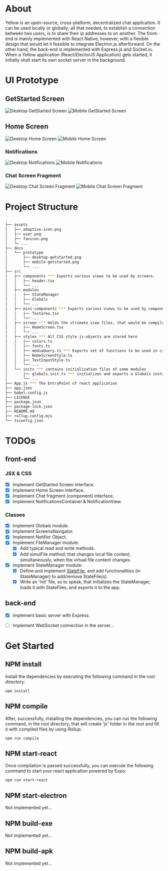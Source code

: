 # About

Yellow is an open-source, cross-platform, decentralized chat application. It can be used locally or globally; all that needed, to establish a connection between two users, is to share their ip addresses to on another. The front-end is mainly implemented with React Native, however, with a flexible design that would let it feasible to integrate Electron.js afterforward. On the other hand, the back-end is implemented with Express.js and Socket.io. When a Yellow application (React/ElectorJS Application) gets started, it initially shall start its own socket server in the background.


# UI Prototype

## GetStarted Screen
![Desktop GetStarted Screen](./docs/prototype/desktop-getstarted.png)
![Mobile GetStarted Screen](./docs/prototype/mobile-getstarted.png)

## Home Screen
![Desktop Home Screen](./docs/prototype/desktop-home.png)
![Mobile Home Screen](./docs/prototype/mobile-home.png)

### Notifications
![Desktop Notifications](./docs/prototype/desktop-notification.png)
![Mobile Notifications](./docs/prototype/mobile-notification.png)

### Chat Screen Fragment
![Desktop Chat Screen Fragment](./docs/prototype/desktop-chat.png)
![Mobile Chat Screen Fragment](./docs/prototype/mobile-chat.png)

# Project Structure
```sh
.
├── assets
│   ├── adaptive-icon.png
│   ├── user.png
│   ├── favicon.png
│   └─ ...
├── docs
│   └── prototype
│       ├── desktop-getstarted.png
│       ├── mobile-getstarted.png
│       └── ...
├── src
│   ├── components *** Exports various views to be used by screens.
│   │   ├── header.tsx
│   │   └── ...
│   ├── modules
│   │   ├── StateManager
│   │   ├── Globals
│   │   └── ...
│   ├── mini-components *** Exports various views to be used by components
│   │   ├── Textarea.tsx
│   │   └── ...
│   ├── screen *** Holds the ultimate view files, that would be compiled by Rollup, and used by App.js
│   │   ├── HomeScreen.tsx
│   │   └── ...
│   ├── styles *** All CSS style js-objects are stored here
│   │   ├── colors.ts
│   │   ├── fonts.ts
│   │   ├── mediaQuery.ts *** Exports set of functions to be used in css styles objects (e.g. isMobileDevice(): boolean)
│   │   ├── HomeScreenStyle.ts
│   │   ├── TextInputStyle.ts
│   │   └── ...
│   └── inits *** contains initialization files of some modules 
│       ├── globals.init.ts *** initializes and exports a Globals instance (to be shared everywhere else)
│       └── ...
├── App.js *** The EntryPoint of react application
├── app.json
├── babel.config.js
├── LICENSE
├── package.json
├── package-lock.json
├── README.md
├── rollup.config.mjs
└── tsconfig.json
```

# TODOs

## front-end
### JSX & CSS
- [x] Implement GetStarted Screen interface.
- [x] Implement Home Screen interface.
- [x] Implement Chat fragment (component) interface.
- [x] Implement NotificationsContainer & NotificationView.

### Classes
- [x] Implement Globals module.
- [x] Implement ScreensNavigator.
- [x] Implement Notifier Object.
- [x] Implement FileManager module:
	- [x] Add typical read and write methods.
	- [x] Add simulFile method; that changes local file content, simultaneously, when the virtual file content changes. 
- [x] Implement StateManager module:
	- [x] Define and implement [StateFile](./docs/statefile.md), and add functionalities (in StateManager) to add/remove StateFile(s).
	- [x] Write an 'init' file, so to speak, that initializes the StateManager, loads it with StateFiles, and exports it to the app.
 
## back-end
- [x] Implement basic server with Express.
- [ ] Implement WebSocket connection in the server...


# Get Started

## NPM install
Install the dependencies by executing the following command in the root directory:
```
npm install
```

## NPM compile
After, successfully, installing the dependencies, you can run the following command, in the root directory, that will create 'js' folder in the root and fill it with compiled files by using Rollup:
```
npm run compile
```

## NPM start-react
Once compilation is passed successfully, you can execute the following command to start your react application powered by Expo:
```
npm run start-react
```

## NPM start-electron
Not implemented yet...

## NPM build-exe
Not implemented yet...

## NPM build-apk
Not implemented yet...

